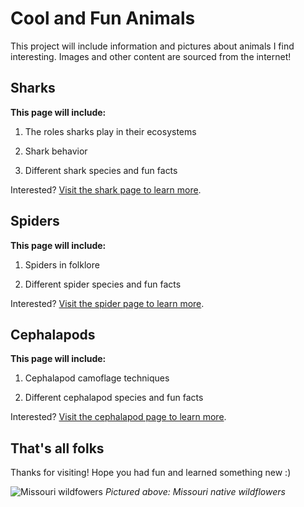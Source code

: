 # Cool and Fun Animals

This project will include information and pictures about animals I find interesting. Images and other content are sourced from the internet!

## Sharks

**This page will include:**

1. The roles sharks play in their ecosystems

2. Shark behavior

3. Different shark species and fun facts

Interested? [Visit the shark page to learn more](sharks.md).

## Spiders

**This page will include:**

1. Spiders in folklore

2. Different spider species and fun facts

Interested? [Visit the spider page to learn more](spiders.md).

## Cephalapods

**This page will include:**

1. Cephalapod camoflage techniques

2. Different cephalapod species and fun facts

Interested? [Visit the cephalapod page to learn more](cephalapods.md).

<!-- | Page Name | Page description |
| :---: | :---: |
| [Sharks]() | Learn about different shark species, the role sharks play in their ecosystems, and shark behavior |
| [Spiders]() | Learn about spiders in folklore and different spider species | -->

## That's all folks

Thanks for visiting! Hope you had fun and learned something new :)  

![Missouri wildfowers](https://www.news-leader.com/gcdn/presto/2021/04/28/PSPR/bdfcc223-fabf-4380-b2f7-4e53bcb489ac-Purple_cone_wild_bergamot_royal_catchfly_false_sunflower_by_Scott_Woodbury.jpg?crop=3473,1954,x0,y377&width=3200&height=1801&format=pjpg&auto=webp "Missouri wildflowers")
*Pictured above: Missouri native wildflowers*